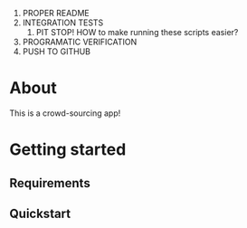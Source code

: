 1. PROPER README
2. INTEGRATION TESTS
   1. PIT STOP! HOW to make running these scripts easier?
3. PROGRAMATIC VERIFICATION
4. PUSH TO GITHUB

# About

This is a crowd-sourcing app!

# Getting started

## Requirements

## Quickstart

